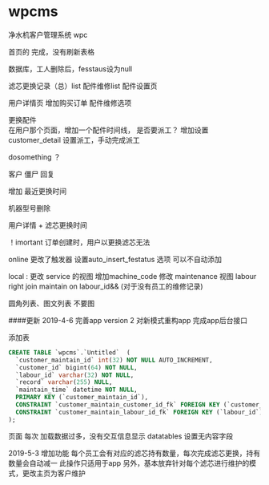 # wpcms
净水机客户管理系统
wpc

首页的 完成，没有刷新表格  

数据库，工人删除后，fesstaus设为null

滤芯更换记录（总）list
配件维修list
配件设置页


用户详情页
        增加购买订单
        配件维修选项

更换配件  
        在用户那个页面，增加一个配件时间线，
        是否要派工？
        增加设置customer_detail 设置派工，手动完成派工


dosomething ？


客户 僵尸  回复

增加  最近更换时间

机器型号删除

用户详情 +  滤芯更换时间

！imortant  订单创建时，用户以更换滤芯无法

online 
更改了触发器 设置auto_insert_festatus 选项 可以不自动添加    

local : 
更改 service 的视图  增加machine_code 
修改 maintenance 视图  labour right join maintain on labour_id&&  (对于没有员工的维修记录)

圆角列表、图文列表 不要图

####更新 2019-4-6
         完善app  version 2
         对新模式重构app
         完成app后台接口
         
添加表
```sql
CREATE TABLE `wpcms`.`Untitled`  (
  `customer_maintain_id` int(32) NOT NULL AUTO_INCREMENT,
  `customer_id` bigint(64) NOT NULL,
  `labour_id` varchar(32) NOT NULL,
  `record` varchar(255) NULL,
  `maintain_time` datetime NOT NULL,
  PRIMARY KEY (`customer_maintain_id`),
  CONSTRAINT `customer_maintain_customer_id_fk` FOREIGN KEY (`customer_id`) REFERENCES `wpcms`.`customer` (`customer_id`) ON DELETE NO ACTION ON UPDATE NO ACTION,
  CONSTRAINT `customer_maintain_labour_id_fk` FOREIGN KEY (`labour_id`) REFERENCES `wpcms`.`labour` (`labour_id`) ON DELETE NO ACTION ON UPDATE NO ACTION
);

```

页面  每次 加载数据过多，没有交互信息显示
datatables  设置无内容字段


2019-5-3
增加功能
        每个员工会有对应的滤芯持有数量，每次完成滤芯更换，持有数量会自动减一
        此操作只适用于app
另外，基本放弃针对每个滤芯进行维护的模式，更改主页为客户维护
